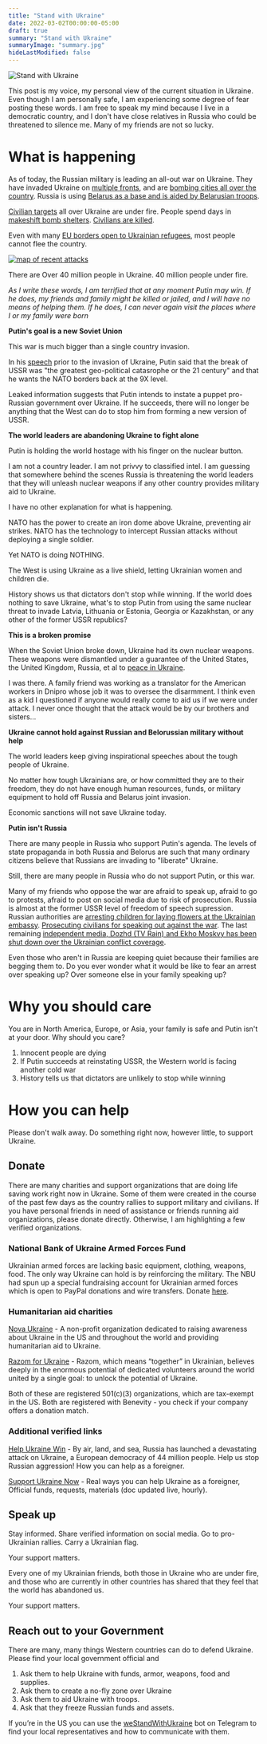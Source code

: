 ```yaml
---
title: "Stand with Ukraine"
date: 2022-03-02T00:00:00-05:00
draft: true
summary: "Stand with Ukraine"
summaryImage: "summary.jpg"
hideLastModified: false
---
```


<img src="summary.jpg" alt="Stand with Ukraine"  />

This post is my voice, my personal view of the current situation in Ukraine. Even though I am personally safe, I am experiencing some degree of fear posting these words. I am free to speak my mind because I live in a democratic country, and I don't have close relatives in Russia who could be threatened to silence me. Many of my friends are not so lucky.

# What is happening

As of today, the Russian military is leading an all-out war on Ukraine. They have invaded Ukraine on [multiple fronts](https://en.wikipedia.org/wiki/2022_Russian_invasion_of_Ukraine#24_February), and are [bombing cities all over the country](https://en.wikipedia.org/wiki/List_of_military_engagements_during_the_2022_Russian_invasion_of_Ukraine). Russia is using [Belarus as a base and is aided by Belarusian troops](https://kyivindependent.com/national/sources-belarus-to-join-russias-war-on-ukraine-within-hours/).

[Civilian targets](https://www.washingtonpost.com/world/2022/03/01/ukraine-russia-babyn-yar/) all over Ukraine are under fire. People spend days in [makeshift bomb shelters](https://www.npr.org/2022/02/28/1083421199/those-who-havent-fled-ukraine-hunker-down-in-make-shift-bomb-shelters). [Civilians are killed](https://www.theguardian.com/world/2022/mar/02/children-teachers-civilian-casualties-of-the-ukraine-conflict). 

Even with many [EU borders open to Ukrainian refugees](https://www.washingtonpost.com/world/2022/02/27/ukraine-refugees-photos-videos/), most people cannot flee the country.  

[![map of recent attacks](map-ua.png)](https://liveuamap.com/)

There are Over 40 million people in Ukraine. 40 million people under fire.

*As I write these words, I am terrified that at any moment Putin may win. If he does, my friends and family might be killed or jailed, and I will have no means of helping them. If he does, I can never again visit the places where I or my family were born*

**Putin's goal is a new Soviet Union**

This war is much bigger than a single country invasion. 

In his [speech](https://www.vox.com/policy-and-politics/2022/2/23/22945781/russia-ukraine-putin-speech-transcript-february-22) prior to the invasion of Ukraine, Putin said that the break of USSR was "the greatest geo-political catasrophe or the 21 century" and that he wants the NATO borders back at the 9X level. 

Leaked information suggests that Putin intends to instate a puppet pro-Russian government over Ukraine. If he succeeds, there will no longer be anything that the West can do to stop him from forming a new version of USSR. 

**The world leaders are abandoning Ukraine to fight alone**

Putin is holding the world hostage with his finger on the nuclear button.

I am not a country leader. I am not privvy to classified intel. I am guessing that somewhere behind the scenes Russia is threatening the world leaders that they will unleash nuclear weapons if any other country provides military aid to Ukraine. 

I have no other explanation for what is happening. 

NATO has the power to create an iron dome above Ukraine, preventing air strikes. NATO has the technology to intercept Russian attacks without deploying a single soldier. 

Yet NATO is doing NOTHING. 

The West is using Ukraine as a live shield, letting Ukrainian women and children die. 

History shows us that dictators don't stop while winning. If the world does nothing to save Ukraine, what's to stop Putin from using the same nuclear threat to invade Latvia, Lithuania or Estonia, Georgia or Kazakhstan, or any other of the former USSR republics? 

**This is a broken promise** 

When the Soviet Union broke down, Ukraine had its own nuclear weapons. These weapons were dismantled under a guarantee of the United States, the United Kingdom, Russia, et al to [peace in Ukraine](https://theintercept.com/2022/02/27/ukraine-nuclear-weapons-russia-invasion/).

I was there. A family friend was working as a translator for the American workers in Dnipro whose job it was to oversee the disarmment. I think even as a kid I questioned if anyone would really come to aid us if we were under attack. I never once thought that the attack would be by our brothers and sisters...


**Ukraine cannot hold against Russian and Belorussian military without help**

The world leaders keep giving inspirational speeches about the tough people of Ukraine. 

No matter how tough Ukrainians are, or how committed they are to their freedom, they do not have enough human resources, funds, or military equipment to hold off Russia and Belarus joint invasion. 

Economic sanctions will not save Ukraine today. 

**Putin isn't Russia**

There are many people in Russia who support Putin's agenda. The levels of state propaganda in both Russia and Belorus are such that many ordinary citizens believe that Russians are invading to "liberate" Ukraine. 

Still, there are many people in Russia who do not support Putin, or this war. 

Many of my friends who oppose the war are afraid to speak up, afraid to go to protests, afraid to post on social media due to risk of prosecution. Russia is almost at the former USSR level of freedom of speech supression. Russian authorities are [arresting children for laying flowers at the Ukrainian embassy](https://www.vice.com/en/article/y3vxyk/russia-police-arrest-children-ukraine-protest). [Prosecuting civilians for speaking out against the war](https://news.artnet.com/art-world/russian-cultural-workers-call-for-putins-resignation-2079442). The last remaining [independent media, Dozhd (TV Rain) and Ekho Moskvy has been shut down over the Ukrainian conflict coverage](https://www.vice.com/en/article/v7dx5x/russian-media-dozhd-tv-shutdown). 

Even those who aren't in Russia are keeping quiet because their families are begging them to. Do you ever wonder what it would be like to fear an arrest over speaking up? Over someone else in your family speaking up? 

# Why you should care

You are in North America, Europe, or Asia, your family is safe and Putin isn't at your door. Why should you care? 

1. Innocent people are dying
2. If Putin succeeds at reinstating USSR, the Western world is facing another cold war
3. History tells us that dictators are unlikely to stop while winning

# How you can help

Please don't walk away. Do something right now, however little, to support Ukraine. 

## Donate

There are many charities and support organizations that are doing life saving work right now in Ukraine. Some of them were created in the course of the past few days as the country rallies to support military and civilians. If you have personal friends in need of assistance or friends running aid organizations, please donate directly. Otherwise, I am highlighting a few verified organizations. 

### National Bank of Ukraine Armed Forces Fund
Ukrainian armed forces are lacking basic equipment, clothing, weapons, food. The only way Ukraine can hold is by reinforcing the military. The NBU had spun up a special fundraising account for Ukrainian armed forces which is open to PayPal donations and wire transfers. Donate [here](https://bank.gov.ua/en/news/all/natsionalniy-bank-vidkriv-spetsrahunok-dlya-zboru-koshtiv-na-potrebi-armiyi).

### Humanitarian aid charities
[Nova Ukraine](https://novaukraine.org/donate/) - A non-profit organization dedicated to raising awareness about Ukraine in the US and throughout the world and providing humanitarian aid to Ukraine.

[Razom for Ukraine](https://razomforukraine.org/donate/) - Razom, which means “together” in Ukrainian, believes deeply in the enormous potential of dedicated volunteers around the world united by a single goal: to unlock the potential of Ukraine.

Both of these are registered 501(c)(3) organizations, which are tax-exempt in the US. Both are registered with Benevity - you check if your company offers a donation match.

### Additional verified links

[Help Ukraine Win](https://helpukrainewin.org/) - By air, land, and sea, Russia has launched a devastating attack on Ukraine,
a European democracy of 44 million people. Help us stop Russian aggression!  How you can help as a foreigner.


[Support Ukraine Now](https://supportukrainenow.org/) - Real ways you can help Ukraine as a foreigner, Official funds, requests, materials (doc updated live, hourly).

## Speak up

Stay informed. Share verified information on social media. Go to pro-Ukrainian rallies. Carry a Ukrainian flag. 

Your support matters.

Every one of my Ukrainian friends, both those in Ukraine who are under fire, and those who are currently in other countries has shared that they feel that the world has abandoned us. 

Your support matters. 

## Reach out to your Government

There are many, many things Western countries can do to defend Ukraine. Please find your local government official and 

1. Ask them to help Ukraine with funds, armor, weapons, food and supplies.
2. Ask them to create a no-fly zone over Ukraine
3. Ask them to aid Ukraine with troops. 
4. Ask that they freeze Russian funds and assets. 

If you’re in the US you can use the [weStandWithUkraine](https://supportukrainenow.org/influence-authorities-directly) bot on Telegram to find your local representatives and how to communicate with them.


